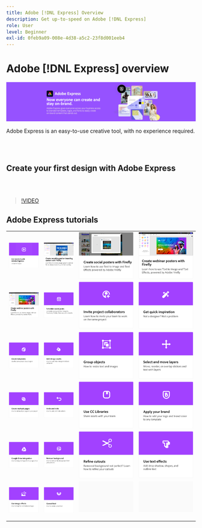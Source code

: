 ```yaml
---
title: Adobe [!DNL Express] Overview
description: Get up-to-speed on Adobe [!DNL Express]
role: User
level: Beginner
exl-id: 0feb9a09-008e-4d38-a5c2-23f8d001eeb4
---
```

# Adobe [!DNL Express] overview

![Express Hero Image](../assets/Express.png)

Adobe Express is an easy-to-use creative tool, with no experience required. 

<br>&nbsp;

## Create your first design with Adobe Express

<br>&nbsp;

>[!VIDEO](https://video.tv.adobe.com/v/3420225?quality=12&learn=on&hidetitle=true)

## Adobe Express tutorials

<table style="table-layout:fixed">
<tr>
   <td>
      <a href="get-started.md">
         <img alt="Get started with Adobe Express" src="assets/get-started.png" />
      </a>
  </td>
  <td>
      <a href="create-on-boarding.md">
         <img alt="Create recruiting and on-boarding content with Firefly" src="assets/on-boarding.png" />
      </a>
  <td>
      <a href="create-social-posters.md">
         <img alt="Create social posters with Firefly" src="assets/social-firefly.png" />
      </a>
  </td>
  <td>
      <a href="create-webinar-poster.md">
         <img alt="Create webinar posters with Firefly" src="assets/webinar-poster.png" />
      </a>
  </td>
</tr>
<tr>
 <td>
      <a href="create-webinar-poster.md">
         <img alt="Create webinar posters with Firefly" src="assets/webinar-poster.png" />
      </a>
  </td>
  <td>
      <a href="schedule.md">
         <img alt="Schedule social posts" src="assets/schedule.png" />
      </a>
  </td>
 <td>
   <a href="collaborate.md">
      <img alt="Invite project collaborators" src="assets/collaborate.png" />
   </a>
  </td>
 <td>
      <a href="get-inspiration.md">
         <img alt="Get quick inspiration" src="assets/inspiration.png" />
      </a>
  </td>
</tr>
<tr>
   <td>
   <a href="create-templates.md">
      <img alt="Create templates" src="assets/templates.png" />
   </a>
  </td>
   <td>
         <a href="add-design-assets.md">
            <img alt="Add design assets" src="assets/design-assets.png" />
         </a>
   </td>
   <td>
         <a href="group-objects.md">
            <img alt="Group objects" src="assets/group-objects.png" />
         </a>
   </td>
   <td>
         <a href="layers.md">
            <img alt="Select and move layers" src="assets/layers.png" />
         </a>
   </td>
</tr>
<tr>
  <td>
      <a href="multiple-pages.md">
         <img alt="Create multiple pages" src="assets/multiple-pages.png" />
      </a>
  </td>
  <td>
      <a href="undo-redo.md">
         <img alt="Undo and redo" src="assets/undo-redo.png" />
      </a>
   </td>
 <td>
      <a href="cc-libraries.md">
         <img alt="Use CC Libraries" src="assets/cc-libraries.png" />
      </a>
  </td>
 <td>
      <a href="brand.md">
         <img alt="Apply your brand" src="assets/brand.png" />
      </a>
  </td>
</tr>
<tr>
 <td>
      <a href="google-drive.md">
         <img alt="Google Drive integration" src="assets/google-drive.png" />
      </a>
  </td>
  <td>
      <a href="remove-background.md">
         <img alt="Remove background" src="assets/background.png" />
      </a>
  </td>
  <td>
      <a href="refine-cutout.md">
         <img alt="Refine a cutout" src="assets/cutouts.png" />
      </a>
  </td>
  <td>
      <a href="text-effects.md">
         <img alt="Use text effects" src="assets/text-effects.png" />
      </a>
  </td>
</tr>
<tr>
   <td>
      <a href="image-effects.md">
         <img alt="Use image effects" src="assets/image-effects.png" />
      </a>
  </td>
   <td>
      <a href="create-curved-text.md">
         <img alt="Create curved text" src="assets/curved-text.png" />
      </a>
   </td>
   <td>
      <img alt="Spacer" src="../assets/Gray_thumbnail.png" />
      <div>
      <br>
   </td>
   <td>
      <img alt="Spacer" src="../assets/Gray_thumbnail.png" />
      <div>
      <br>
   </td>
</tr>
</table>

